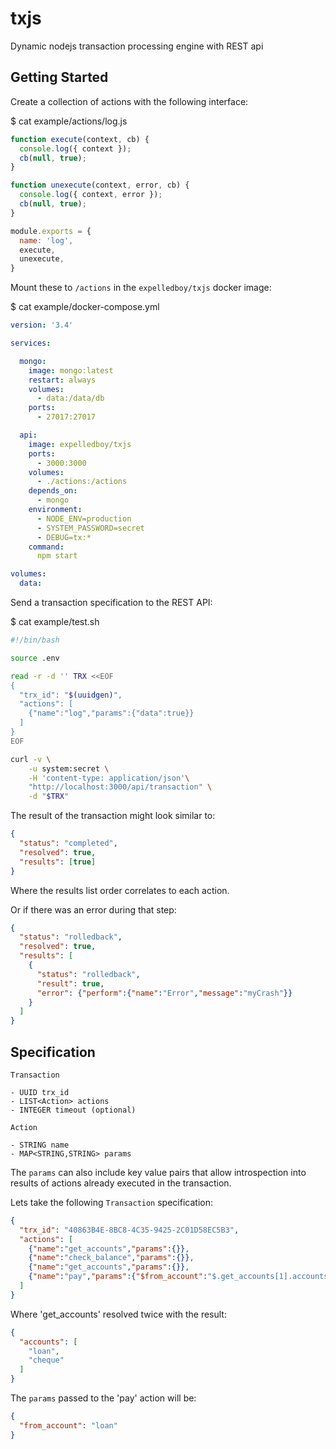txjs
====

Dynamic nodejs transaction processing engine with REST api

## Getting Started

Create a collection of actions with the following interface:

$ cat example/actions/log.js
```js
function execute(context, cb) {
  console.log({ context });
  cb(null, true);
}

function unexecute(context, error, cb) {
  console.log({ context, error });
  cb(null, true);
}

module.exports = {
  name: 'log',
  execute,
  unexecute,
}
```

Mount these to `/actions` in the `expelledboy/txjs` docker image:

$ cat example/docker-compose.yml
```yml
version: '3.4'

services:

  mongo:
    image: mongo:latest
    restart: always
    volumes:
      - data:/data/db
    ports:
      - 27017:27017

  api:
    image: expelledboy/txjs
    ports:
      - 3000:3000
    volumes:
      - ./actions:/actions
    depends_on:
      - mongo
    environment:
      - NODE_ENV=production
      - SYSTEM_PASSWORD=secret
      - DEBUG=tx:*
    command:
      npm start

volumes:
  data:
```

Send a transaction specification to the REST API:

$ cat example/test.sh
```sh
#!/bin/bash

source .env

read -r -d '' TRX <<EOF
{
  "trx_id": "$(uuidgen)",
  "actions": [
    {"name":"log","params":{"data":true}}
  ]
}
EOF

curl -v \
	-u system:secret \
	-H 'content-type: application/json'\
	"http://localhost:3000/api/transaction" \
	-d "$TRX"
```

The result of the transaction might look similar to:

```json
{
  "status": "completed",
  "resolved": true,
  "results": [true]
}
```

Where the results list order correlates to each action.

Or if there was an error during that step:

```json
{
  "status": "rolledback",
  "resolved": true,
  "results": [
    {
      "status": "rolledback",
      "result": true,
      "error": {"perform":{"name":"Error","message":"myCrash"}}
    }
  ]
}
```

## Specification

`Transaction`

```
- UUID trx_id
- LIST<Action> actions
- INTEGER timeout (optional)
```

`Action`

```
- STRING name
- MAP<STRING,STRING> params
```

The `params` can also include key value pairs that allow introspection
into results of actions already executed in the transaction.

Lets take the following `Transaction` specification:

```json
{
  "trx_id": "40863B4E-8BC8-4C35-9425-2C01D58EC5B3",
  "actions": [
    {"name":"get_accounts","params":{}},
    {"name":"check_balance","params":{}},
    {"name":"get_accounts","params":{}},
    {"name":"pay","params":{"$from_account":"$.get_accounts[1].accounts[0]"}}
  ]
}
```

Where 'get_accounts' resolved twice with the result:

```json
{
  "accounts": [
    "loan",
    "cheque"
  ]
}
```

The `params` passed to the 'pay' action will be:

```json
{
  "from_account": "loan"
}
```

